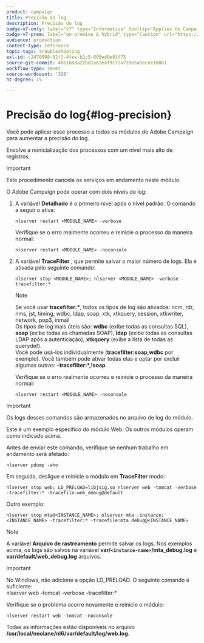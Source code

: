 ```yaml
---
product: campaign
title: Precisão do log
description: Precisão do log
badge-v7-only: label="v7" type="Informative" tooltip="Applies to Campaign Classic v7 only"
badge-v7-prem: label="on-premise & hybrid" type="Caution" url="https://experienceleague.adobe.com/docs/campaign-classic/using/installing-campaign-classic/architecture-and-hosting-models/hosting-models-lp/hosting-models.html" tooltip="Applies to on-premise and hybrid deployments only"
audience: production
content-type: reference
topic-tags: troubleshooting
exl-id: c2470098-62f3-4fee-b1c5-800ed0e91f75
source-git-commit: 4661688a22bd1a82eaf9c72a739b5a5ecee168b1
workflow-type: tm+mt
source-wordcount: '320'
ht-degree: 1%

---
```


# Precisão do log{#log-precision}



Você pode aplicar esse processo a todos os módulos do Adobe Campaign para aumentar a precisão do log.

Envolve a reinicialização dos processos com um nível mais alto de registros.

>[!IMPORTANT]
>
>Este procedimento cancela os serviços em andamento neste módulo.

O Adobe Campaign pode operar com dois níveis de log:

1. A variável **Detalhado** é o primeiro nível após o nível padrão. O comando a seguir o ativa:

   ```
   nlserver restart <MODULE_NAME> -verbose 
   ```

   Verifique se o erro realmente ocorreu e reinicie o processo da maneira normal:

   ```
   nlserver restart <MODULE_NAME> -noconsole
   ```

1. A variável **TraceFilter** , que permite salvar o maior número de logs. Ela é ativada pelo seguinte comando:

   ```
   nlserver stop <MODULE_NAME>; nlserver <MODULE_NAME> -verbose -tracefilter:*
   ```

   >[!NOTE]
   >
   >Se você usar **tracefilter:&#42;**, todos os tipos de log são ativados: ncm, rdr, nms, jst, timing, wdbc, ldap, soap, xtk, xtkquery, session, xtkwriter, network, pop3, inmail\
   >Os tipos de log mais úteis são: **wdbc** (exibe todas as consultas SQL), **soap** (exibe todas as chamadas SOAP), **ldap** (exibe todas as consultas LDAP após a autenticação), **xtkquery** (exibe a lista de todas as querydef).\
   >Você pode usá-los individualmente (**tracefilter:soap,wdbc** por exemplo). Você também pode ativar todas elas e optar por excluir algumas outras: **-tracefilter:&#42;,!soap**

   Verifique se o erro realmente ocorreu e reinicie o processo da maneira normal:

   ```
   nlserver restart <MODULE_NAME> -noconsole
   ```

>[!IMPORTANT]
>
>Os logs desses comandos são armazenados no arquivo de log do módulo.

Este é um exemplo específico do módulo Web. Os outros módulos operam como indicado acima.

Antes de enviar este comando, verifique se nenhum trabalho em andamento será afetado:

```
nlserver pdump -who
```

Em seguida, desligue e reinicie o módulo em **TraceFilter** modo:

```
nlserver stop web; LD_PRELOAD=libjsig.so nlserver web -tomcat -verbose -tracefilter:* -tracefile:web_debug@default
```

Outro exemplo:

```
nlserver stop mta@<INSTANCE_NAME>; nlserver mta -instance:<INSTANCE_NAME> -tracefilter:* -tracefile:mta_debug@<INSTANCE_NAME>
```

>[!NOTE]
>
>A variável **Arquivo de rastreamento** permite salvar os logs. Nos exemplos acima, os logs são salvos na variável **var/`<instance-name>`/mta_debug.log** e **var/default/web_debug.log** arquivos.

>[!IMPORTANT]
>
>No Windows, não adicione a opção LD_PRELOAD. O seguinte comando é suficiente:\
>nlserver web -tomcat -verbose -tracefilter:&#42;

Verifique se o problema ocorre novamente e reinicie o módulo:

```
nlserver restart web -tomcat -noconsole
```

Todas as informações estão disponíveis no arquivo **/usr/local/neolane/nl6/var/default/log/web.log**.
